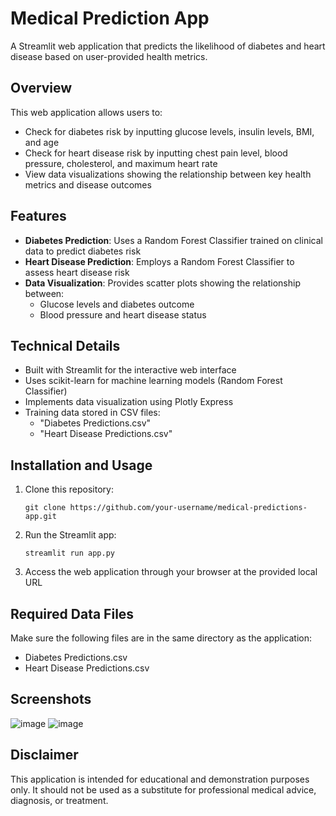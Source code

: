 # Medical Prediction App

A Streamlit web application that predicts the likelihood of diabetes and heart disease based on user-provided health metrics.

## Overview

This web application allows users to:
- Check for diabetes risk by inputting glucose levels, insulin levels, BMI, and age
- Check for heart disease risk by inputting chest pain level, blood pressure, cholesterol, and maximum heart rate
- View data visualizations showing the relationship between key health metrics and disease outcomes

## Features

- **Diabetes Prediction**: Uses a Random Forest Classifier trained on clinical data to predict diabetes risk
- **Heart Disease Prediction**: Employs a Random Forest Classifier to assess heart disease risk
- **Data Visualization**: Provides scatter plots showing the relationship between:
  - Glucose levels and diabetes outcome
  - Blood pressure and heart disease status

## Technical Details

- Built with Streamlit for the interactive web interface
- Uses scikit-learn for machine learning models (Random Forest Classifier)
- Implements data visualization using Plotly Express
- Training data stored in CSV files:
  - "Diabetes Predictions.csv"
  - "Heart Disease Predictions.csv"

## Installation and Usage

1. Clone this repository:
   ```
   git clone https://github.com/your-username/medical-predictions-app.git
   ```

2. Run the Streamlit app:
   ```
   streamlit run app.py
   ```

3. Access the web application through your browser at the provided local URL

## Required Data Files

Make sure the following files are in the same directory as the application:
- Diabetes Predictions.csv
- Heart Disease Predictions.csv

## Screenshots
![image](https://github.com/user-attachments/assets/ae85a009-91bc-4c4a-8846-db1c157b6b21)
![image](https://github.com/user-attachments/assets/526d0857-1378-44dc-a720-c4609dfc909b)


## Disclaimer
This application is intended for educational and demonstration purposes only. It should not be used as a substitute for professional medical advice, diagnosis, or treatment.

